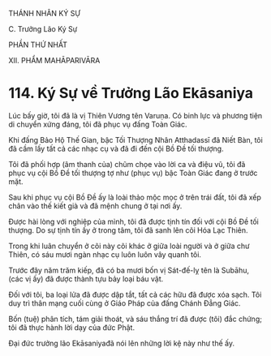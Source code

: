 THÁNH NHÂN KÝ SỰ

C. Trưởng Lão Ký Sự

PHẦN THỨ NHẤT

XII. PHẨM MAHĀPARIVĀRA

# 114. Ký Sự về Trưởng Lão Ekāsaniya

Lúc bấy giờ, tôi đã là vị Thiên Vương tên Varuṇa. Có binh lực và phương tiện di chuyển xứng đáng, tôi đã phục vụ đấng Toàn Giác.

Khi đấng Bảo Hộ Thế Gian, bậc Tối Thượng Nhân Atthadassī đã Niết Bàn, tôi đã cầm lấy tất cả các nhạc cụ và đã đi đến cội Bồ Đề tối thượng.

Tôi đã phối hợp (âm thanh của) chũm chọe vào lời ca và điệu vũ, tôi đã phục vụ cội Bồ Đề tối thượng tợ như (phục vụ) bậc Toàn Giác đang ở trước mặt.

Sau khi phục vụ cội Bồ Đề ấy là loài thảo mộc mọc ở trên trái đất, tôi đã xếp chân vào thế kiết già và đã mệnh chung ở tại nơi ấy.

Được hài lòng với nghiệp của mình, tôi đã được tịnh tín đối với cội Bồ Đề tối thượng. Do sự tịnh tín ấy ở trong tâm, tôi đã sanh lên cõi Hóa Lạc Thiên.

Trong khi luân chuyển ở cõi này cõi khác ở giữa loài người và ở giữa chư Thiên, có sáu mươi ngàn nhạc cụ luôn luôn vây quanh tôi.

Trước đây năm trăm kiếp, đã có ba mươi bốn vị Sát-đế-lỵ tên là Subāhu, (các vị ấy) đã được thành tựu bảy loại báu vật.

Đối với tôi, ba loại lửa đã được dập tắt, tất cả các hữu đã được xóa sạch. Tôi duy trì thân mạng cuối cùng ở Giáo Pháp của đấng Chánh Đẳng Giác.

Bốn (tuệ) phân tích, tám giải thoát, và sáu thắng trí đã được (tôi) đắc chứng; tôi đã thực hành lời dạy của đức Phật.

Đại đức trưởng lão Ekāsaniyađã nói lên những lời kệ này như thế ấy.
